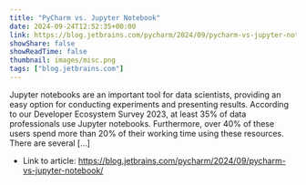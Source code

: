 ```yaml
---
title: "PyCharm vs. Jupyter Notebook"
date: 2024-09-24T12:52:35+00:00
link: https://blog.jetbrains.com/pycharm/2024/09/pycharm-vs-jupyter-notebook/
showShare: false
showReadTime: false
thumbnail: images/misc.png
tags: ["blog.jetbrains.com"]
---
```

Jupyter notebooks are an important tool for data scientists, providing an easy option for conducting experiments and presenting results. According to our Developer Ecosystem Survey 2023, at least 35% of data professionals use Jupyter notebooks. Furthermore, over 40% of these users spend more than 20% of their working time using these resources. There are several […]

- Link to article: https://blog.jetbrains.com/pycharm/2024/09/pycharm-vs-jupyter-notebook/